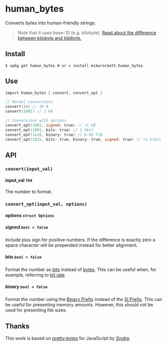 # human_bytes

Converts bytes into human-friendly strings.

> Note that it uses base-10 (e.g. kilobyte). [Read about the difference between kilobyte and kibibyte.](https://web.archive.org/web/20150324153922/https://pacoup.com/2009/05/26/kb-kb-kib-whats-up-with-that/)

## Install

```shell
$ vpkg get human_bytes # or v install mikerockett.human_bytes
```

## Use

```v
import human_bytes { convert, convert_opt }

// Normal conversions
convert(10) // 10 B
convert(1001) // 1 kB

// Conversions with options
convert_opt(1001, signed: true) // +1 kB
convert_opt(1001, bits: true) // 1 kbit
convert_opt(1e16, binary: true) // 8.88 PiB
convert_opt(1025, bits: true, binary: true, signed: true) // +1 kibit
```

## API

### `convert(input_val)`

#### input_val `f64`

The number to format.

### `convert_opt(input_val, options)`

#### options `struct Options`

##### signed `bool = false`

Include plus sign for positive numbers. If the difference is exactly zero a space character will be prepended instead for better alignment.

##### bits `bool = false`

Format the number as [bits](https://en.wikipedia.org/wiki/Bit) instead of [bytes](https://en.wikipedia.org/wiki/Byte). This can be useful when, for example, referring to [bit rate](https://en.wikipedia.org/wiki/Bit_rate).

##### binary `bool = false`

Format the number using the [Binary Prefix](https://en.wikipedia.org/wiki/Binary_prefix) instead of the [SI Prefix](https://en.wikipedia.org/wiki/SI_Prefix). This can be useful for presenting memory amounts. However, this should not be used for presenting file sizes.

## Thanks

This work is based on [pretty-bytes](https://github.com/sindresorhus/pretty-bytes) for JavaScript by [Sindre](https://github.com/sindresorhus/pretty-bytes).
